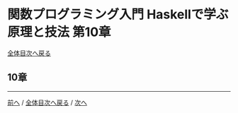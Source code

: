 # 関数プログラミング入門 Haskellで学ぶ原理と技法 第10章
[全体目次へ戻る](index.md)

## 10章

***

[前へ](c9.md) /
[全体目次へ戻る](index.md) /
[次へ](c11.md)
